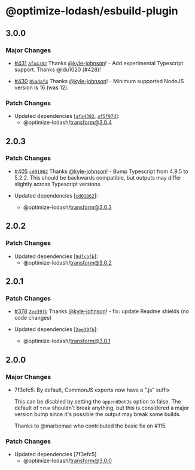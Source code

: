 # @optimize-lodash/esbuild-plugin

## 3.0.0

### Major Changes

- [#431](https://github.com/kyle-johnson/rollup-plugin-optimize-lodash-imports/pull/431) [`afa4382`](https://github.com/kyle-johnson/rollup-plugin-optimize-lodash-imports/commit/afa438276f164a2afefbce9993f214e9a4aec8f7) Thanks [@kyle-johnson](https://github.com/kyle-johnson)! - Add experimental Typescript support. Thanks @ldu1020 (#428)!

- [#430](https://github.com/kyle-johnson/rollup-plugin-optimize-lodash-imports/pull/430) [`85adaf4`](https://github.com/kyle-johnson/rollup-plugin-optimize-lodash-imports/commit/85adaf4706134e15f06855f96b40311f54225d4b) Thanks [@kyle-johnson](https://github.com/kyle-johnson)! - Minimum supported NodeJS version is 16 (was 12).

### Patch Changes

- Updated dependencies [[`afa4382`](https://github.com/kyle-johnson/rollup-plugin-optimize-lodash-imports/commit/afa438276f164a2afefbce9993f214e9a4aec8f7), [`af5f97d`](https://github.com/kyle-johnson/rollup-plugin-optimize-lodash-imports/commit/af5f97dbba80dec2cbefeee1890504aeac1cb569)]:
  - @optimize-lodash/transform@3.0.4

## 2.0.3

### Patch Changes

- [#405](https://github.com/kyle-johnson/rollup-plugin-optimize-lodash-imports/pull/405) [`cd01862`](https://github.com/kyle-johnson/rollup-plugin-optimize-lodash-imports/commit/cd01862f3a3cffb05a3d7ea49587bb8f29ef723c) Thanks [@kyle-johnson](https://github.com/kyle-johnson)! - Bump Typescript from 4.9.5 to 5.2.2. This should be backwards compatible, but outputs may differ slightly across Typescript versions.

- Updated dependencies [[`cd01862`](https://github.com/kyle-johnson/rollup-plugin-optimize-lodash-imports/commit/cd01862f3a3cffb05a3d7ea49587bb8f29ef723c)]:
  - @optimize-lodash/transform@3.0.3

## 2.0.2

### Patch Changes

- Updated dependencies [[`9dfcbfb`](https://github.com/kyle-johnson/rollup-plugin-optimize-lodash-imports/commit/9dfcbfb6fd642a350520bf6bd9032918a2df6dc6)]:
  - @optimize-lodash/transform@3.0.2

## 2.0.1

### Patch Changes

- [#378](https://github.com/kyle-johnson/rollup-plugin-optimize-lodash-imports/pull/378) [`2ee39fb`](https://github.com/kyle-johnson/rollup-plugin-optimize-lodash-imports/commit/2ee39fb73fe818a9cf1648cdc59beba0d899b011) Thanks [@kyle-johnson](https://github.com/kyle-johnson)! - fix: update Readme shields (no code changes)

- Updated dependencies [[`2ee39fb`](https://github.com/kyle-johnson/rollup-plugin-optimize-lodash-imports/commit/2ee39fb73fe818a9cf1648cdc59beba0d899b011)]:
  - @optimize-lodash/transform@3.0.1

## 2.0.0

### Major Changes

- 7f3efc5: By default, CommonJS exports now have a ".js" suffix

  This can be disabled by setting the `appendDotJs` option to false. The default of `true` shouldn't break anything, but this is considered a major version bump since it's possible the output may break some builds.

  Thanks to @marbemac who contributed the basic fix on #115.

### Patch Changes

- Updated dependencies [7f3efc5]
  - @optimize-lodash/transform@3.0.0
